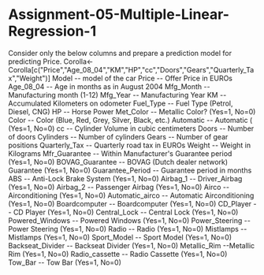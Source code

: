 # Assignment-05-Multiple-Linear-Regression-1
Consider only the below columns and prepare a prediction model for predicting Price.  Corolla&lt;-Corolla[c("Price","Age_08_04","KM","HP","cc","Doors","Gears","Quarterly_Tax","Weight")]  Model -- model of the car  Price -- Offer Price in EUROs  Age_08_04 -- Age in months as in August 2004  Mfg_Month -- Manufacturing month (1-12)  Mfg_Year -- Manufacturing Year  KM -- Accumulated Kilometers on odometer  Fuel_Type -- Fuel Type (Petrol, Diesel, CNG)  HP -- Horse Power  Met_Color -- Metallic Color? (Yes=1, No=0)  Color -- Color (Blue, Red, Grey, Silver, Black, etc.)  Automatic -- Automatic ( (Yes=1, No=0)  cc -- Cylinder Volume in cubic centimeters  Doors -- Number of doors  Cylinders -- Number of cylinders  Gears -- Number of gear positions  Quarterly_Tax -- Quarterly road tax in EUROs  Weight -- Weight in Kilograms  Mfr_Guarantee -- Within Manufacturer's Guarantee period (Yes=1, No=0)  BOVAG_Guarantee -- BOVAG (Dutch dealer network) Guarantee (Yes=1, No=0)  Guarantee_Period -- Guarantee period in months  ABS -- Anti-Lock Brake System (Yes=1, No=0)  Airbag_1 -- Driver_Airbag (Yes=1, No=0)  Airbag_2 -- Passenger Airbag (Yes=1, No=0)  Airco -- Airconditioning (Yes=1, No=0)  Automatic_airco -- Automatic Airconditioning (Yes=1, No=0)  Boardcomputer -- Boardcomputer (Yes=1, No=0)  CD_Player -- CD Player (Yes=1, No=0)  Central_Lock -- Central Lock (Yes=1, No=0)  Powered_Windows -- Powered Windows (Yes=1, No=0)  Power_Steering -- Power Steering (Yes=1, No=0)  Radio -- Radio (Yes=1, No=0)  Mistlamps -- Mistlamps (Yes=1, No=0)  Sport_Model -- Sport Model (Yes=1, No=0)  Backseat_Divider -- Backseat Divider (Yes=1, No=0)  Metallic_Rim --Metallic Rim (Yes=1, No=0)  Radio_cassette -- Radio Cassette (Yes=1, No=0)  Tow_Bar -- Tow Bar (Yes=1, No=0)

